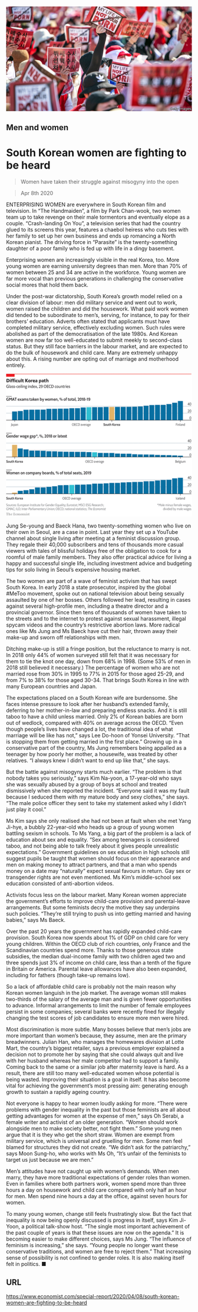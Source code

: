 ![](./images/20200411_SRP006_0.jpg)

## Men and women

# South Korean women are fighting to be heard

> Women have taken their struggle against misogyny into the open

> Apr 8th 2020

ENTERPRISING WOMEN are everywhere in South Korean film and television. In “The Handmaiden”, a film by Park Chan-wook, two women team up to take revenge on their male tormentors and eventually elope as a couple. “Crash-landing On You”, a television series that had the country glued to its screens this year, features a chaebol heiress who cuts ties with her family to set up her own business and ends up romancing a North Korean pianist. The driving force in “Parasite” is the twenty-something daughter of a poor family who is fed up with life in a dingy basement.

Enterprising women are increasingly visible in the real Korea, too. More young women are earning university degrees than men. More than 70% of women between 25 and 34 are active in the workforce. Young women are far more vocal than previous generations in challenging the conservative social mores that hold them back.

Under the post-war dictatorship, South Korea’s growth model relied on a clear division of labour: men did military service and went out to work, women raised the children and did the housework. What paid work women did tended to be subordinate to men’s, serving, for instance, to pay for their brothers’ education. Adverts often stated that applicants must have completed military service, effectively excluding women. Such rules were abolished as part of the democratisation of the late 1980s. And Korean women are now far too well-educated to submit meekly to second-class status. But they still face barriers in the labour market, and are expected to do the bulk of housework and child care. Many are extremely unhappy about this. A rising number are opting out of marriage and motherhood entirely.

![](./images/20200411_SRC721.png)

Jung Se-young and Baeck Hana, two twenty-something women who live on their own in Seoul, are a case in point. Last year they set up a YouTube channel about single living after meeting at a feminist discussion group. They regale their 40,000 subscribers and tens of thousands more casual viewers with tales of blissful holidays free of the obligation to cook for a roomful of male family members. They also offer practical advice for living a happy and successful single life, including investment advice and budgeting tips for solo living in Seoul’s expensive housing market.

The two women are part of a wave of feminist activism that has swept South Korea. In early 2018 a state prosecutor, inspired by the global #MeToo movement, spoke out on national television about being sexually assaulted by one of her bosses. Others followed her lead, resulting in cases against several high-profile men, including a theatre director and a provincial governor. Since then tens of thousands of women have taken to the streets and to the internet to protest against sexual harassment, illegal spycam videos and the country’s restrictive abortion laws. More radical ones like Ms Jung and Ms Baeck have cut their hair, thrown away their make-up and sworn off relationships with men.

Ditching make-up is still a fringe position, but the reluctance to marry is not. In 2018 only 44% of women surveyed still felt that it was necessary for them to tie the knot one day, down from 68% in 1998. (Some 53% of men in 2018 still believed it necessary.) The percentage of women who are not married rose from 30% in 1995 to 77% in 2015 for those aged 25-29, and from 7% to 38% for those aged 30-34. That brings South Korea in line with many European countries and Japan.

The expectations placed on a South Korean wife are burdensome. She faces intense pressure to look after her husband’s extended family, deferring to her mother-in-law and preparing endless snacks. And it is still taboo to have a child unless married. Only 2% of Korean babies are born out of wedlock, compared with 40% on average across the OECD. “Even though people’s lives have changed a lot, the traditional idea of what marriage will be like has not,” says Lee Do-hoon of Yonsei University. “That is stopping them from getting married in the first place.” Growing up in a conservative part of the country, Ms Jung remembers being appalled as a teenager by how poorly her mother, a housewife, was treated by other relatives. “I always knew I didn’t want to end up like that,” she says.

But the battle against misogyny starts much earlier. “The problem is that nobody takes you seriously,” says Kim Na-yoon, a 17-year-old who says she was sexually abused by a group of boys at school and treated dismissively when she reported the incident. “Everyone said it was my fault because I seduced them with my mature body and sexy clothes,” she says. “The male police officer they sent to take my statement asked why I didn’t just play it cool.”

Ms Kim says she only realised she had not been at fault when she met Yang Ji-hye, a bubbly 22-year-old who heads up a group of young women battling sexism in schools. To Ms Yang, a big part of the problem is a lack of education about sex and equality. “Sex among teenagers is considered taboo, and not being able to talk freely about it gives people unrealistic expectations.” Government guidelines on sex education in high schools still suggest pupils be taught that women should focus on their appearance and men on making money to attract partners, and that a man who spends money on a date may “naturally” expect sexual favours in return. Gay sex or transgender rights are not even mentioned. Ms Kim’s middle-school sex education consisted of anti-abortion videos.

Activists focus less on the labour market. Many Korean women appreciate the government’s efforts to improve child-care provision and parental-leave arrangements. But some feminists decry the motive they say underpins such policies. “They’re still trying to push us into getting married and having babies,” says Ms Baeck.

Over the past 20 years the government has rapidly expanded child-care provision. South Korea now spends about 1% of GDP on child care for very young children. Within the OECD club of rich countries, only France and the Scandinavian countries spend more. Thanks to those generous state subsidies, the median dual-income family with two children aged two and three spends just 3% of income on child care, less than a tenth of the figure in Britain or America. Parental leave allowances have also been expanded, including for fathers (though take-up remains low).

So a lack of affordable child care is probably not the main reason why Korean women languish in the job market. The average woman still makes two-thirds of the salary of the average man and is given fewer opportunities to advance. Informal arrangements to limit the number of female employees persist in some companies; several banks were recently fined for illegally changing the test scores of job candidates to ensure more men were hired.

Most discrimination is more subtle. Many bosses believe that men’s jobs are more important than women’s because, they assume, men are the primary breadwinners. Julian Han, who manages the homewares division at Lotte Mart, the country’s biggest retailer, says a previous employer explained a decision not to promote her by saying that she could always quit and live with her husband whereas her male competitor had to support a family. Coming back to the same or a similar job after maternity leave is hard. As a result, there are still too many well-educated women whose potential is being wasted. Improving their situation is a goal in itself. It has also become vital for achieving the government’s most pressing aim: generating enough growth to sustain a rapidly ageing country.

Not everyone is happy to hear women loudly asking for more. “There were problems with gender inequality in the past but those feminists are all about getting advantages for women at the expense of men,” says Oh Serabi, a female writer and activist of an older generation. “Women should work alongside men to make society better, not fight them.” Some young men argue that it is they who get the short straw. Women are exempt from military service, which is universal and gruelling for men. Some men feel blamed for structures they did not create. “We didn’t ask for the patriarchy,” says Moon Sung-ho, who works with Ms Oh, “It’s unfair of the feminists to target us just because we are men.”

Men’s attitudes have not caught up with women’s demands. When men marry, they have more traditional expectations of gender roles than women. Even in families where both partners work, women spend more than three hours a day on housework and child care compared with only half an hour for men. Men spend nine hours a day at the office, against seven hours for women.

To many young women, change still feels frustratingly slow. But the fact that inequality is now being openly discussed is progress in itself, says Kim Ji-Yoon, a political talk-show host. “The single most important achievement of the past couple of years is that these issues are now on the agenda.” It is becoming easier to make different choices, says Ms Jung. “The influence of feminism is increasing,” she says. “Young people no longer want these conservative traditions, and women are free to reject them.” That increasing sense of possibility is not confined to gender roles. It is also making itself felt in politics. ■

## URL

https://www.economist.com/special-report/2020/04/08/south-korean-women-are-fighting-to-be-heard
